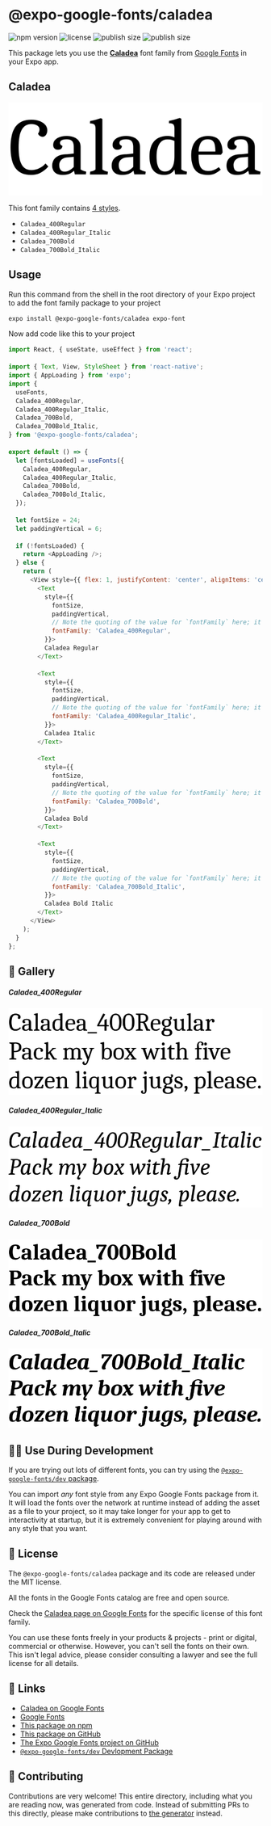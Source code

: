 # @expo-google-fonts/caladea

![npm version](https://flat.badgen.net/npm/v/@expo-google-fonts/caladea)
![license](https://flat.badgen.net/github/license/expo/google-fonts)
![publish size](https://flat.badgen.net/packagephobia/install/@expo-google-fonts/caladea)
![publish size](https://flat.badgen.net/packagephobia/publish/@expo-google-fonts/caladea)

This package lets you use the [**Caladea**](https://fonts.google.com/specimen/Caladea) font family from [Google Fonts](https://fonts.google.com/) in your Expo app.

## Caladea

![Caladea](./font-family.png)

This font family contains [4 styles](#-gallery).

- `Caladea_400Regular`
- `Caladea_400Regular_Italic`
- `Caladea_700Bold`
- `Caladea_700Bold_Italic`

## Usage

Run this command from the shell in the root directory of your Expo project to add the font family package to your project
```sh
expo install @expo-google-fonts/caladea expo-font
```

Now add code like this to your project
```js
import React, { useState, useEffect } from 'react';

import { Text, View, StyleSheet } from 'react-native';
import { AppLoading } from 'expo';
import {
  useFonts,
  Caladea_400Regular,
  Caladea_400Regular_Italic,
  Caladea_700Bold,
  Caladea_700Bold_Italic,
} from '@expo-google-fonts/caladea';

export default () => {
  let [fontsLoaded] = useFonts({
    Caladea_400Regular,
    Caladea_400Regular_Italic,
    Caladea_700Bold,
    Caladea_700Bold_Italic,
  });

  let fontSize = 24;
  let paddingVertical = 6;

  if (!fontsLoaded) {
    return <AppLoading />;
  } else {
    return (
      <View style={{ flex: 1, justifyContent: 'center', alignItems: 'center' }}>
        <Text
          style={{
            fontSize,
            paddingVertical,
            // Note the quoting of the value for `fontFamily` here; it expects a string!
            fontFamily: 'Caladea_400Regular',
          }}>
          Caladea Regular
        </Text>

        <Text
          style={{
            fontSize,
            paddingVertical,
            // Note the quoting of the value for `fontFamily` here; it expects a string!
            fontFamily: 'Caladea_400Regular_Italic',
          }}>
          Caladea Italic
        </Text>

        <Text
          style={{
            fontSize,
            paddingVertical,
            // Note the quoting of the value for `fontFamily` here; it expects a string!
            fontFamily: 'Caladea_700Bold',
          }}>
          Caladea Bold
        </Text>

        <Text
          style={{
            fontSize,
            paddingVertical,
            // Note the quoting of the value for `fontFamily` here; it expects a string!
            fontFamily: 'Caladea_700Bold_Italic',
          }}>
          Caladea Bold Italic
        </Text>
      </View>
    );
  }
};

```

## 🔡 Gallery

##### Caladea_400Regular
![Caladea_400Regular](./Caladea_400Regular.ttf.png)

##### Caladea_400Regular_Italic
![Caladea_400Regular_Italic](./Caladea_400Regular_Italic.ttf.png)

##### Caladea_700Bold
![Caladea_700Bold](./Caladea_700Bold.ttf.png)

##### Caladea_700Bold_Italic
![Caladea_700Bold_Italic](./Caladea_700Bold_Italic.ttf.png)


## 👩‍💻 Use During Development

If you are trying out lots of different fonts, you can try using the [`@expo-google-fonts/dev` package](https://github.com/expo/google-fonts/tree/master/font-packages/dev#readme).

You can import *any* font style from any Expo Google Fonts package from it. It will load the fonts
over the network at runtime instead of adding the asset as a file to your project, so it may take longer
for your app to get to interactivity at startup, but it is extremely convenient
for playing around with any style that you want.

## 📖 License

The `@expo-google-fonts/caladea` package and its code are released under the MIT license.

All the fonts in the Google Fonts catalog are free and open source.

Check the [Caladea page on Google Fonts](https://fonts.google.com/specimen/Caladea) for the specific license of this font family.

You can use these fonts freely in your products & projects - print or digital, commercial or otherwise. However, you can't sell the fonts on their own. This isn't legal advice, please consider consulting a lawyer and see the full license for all details.

## 🔗 Links

- [Caladea on Google Fonts](https://fonts.google.com/specimen/Caladea)
- [Google Fonts](https://fonts.google.com/)
- [This package on npm](https://www.npmjs.com/package/@expo-google-fonts/caladea)
- [This package on GitHub](https://github.com/expo/google-fonts/tree/master/font-packages/caladea)
- [The Expo Google Fonts project on GitHub](https://github.com/expo/google-fonts)
- [`@expo-google-fonts/dev` Devlopment Package](https://github.com/expo/google-fonts/tree/master/font-packages/dev)

## 🤝 Contributing

Contributions are very welcome! This entire directory, including what you are reading now, was generated from code. Instead of submitting PRs to this directly, please make contributions to [the generator](https://github.com/expo/google-fonts/tree/master/packages/generator) instead.
